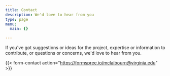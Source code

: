 ```yaml
---
title: Contact
description: We'd love to hear from you
type: page
menu:
  main: {}

---
```


If you've got suggestions or ideas for the project, expertise or information to contribute, or questions or concerns, we'd love to hear from you.


{{< form-contact action="https://formspree.io/mclaibourn@virginia.edu"  >}}

